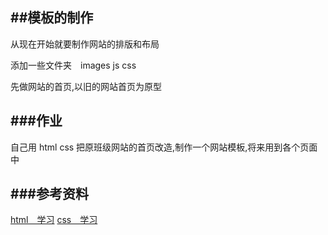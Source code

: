 ##模板的制作
---


从现在开始就要制作网站的排版和布局

添加一些文件夹　images js css

先做网站的首页,以旧的网站首页为原型

###作业
---

自己用 html css 把原班级网站的首页改造,制作一个网站模板,将来用到各个页面中

###参考资料
---

[html　学习](http://w3school.com.cn/html/index.asp)
[css　学习](http://w3school.com.cn/css/index.asp)
